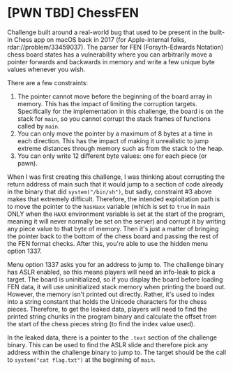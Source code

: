 # [PWN TBD] ChessFEN

Challenge built around a real-world bug that used to be present in the
built-in Chess app on macOS back in 2017 (for Apple-internal folks,
rdar://problem/33459037). The parser for FEN (Forsyth-Edwards Notation) chess
board states has a vulnerability where you can arbitrarily move a pointer
forwards and backwards in memory and write a few unique byte values whenever
you wish.

There are a few constraints:

1. The pointer cannot move before the beginning of the board array in memory.
   This has the impact of limiting the corruption targets. Specifically for
   the implementation in this challenge, the board is on the stack for `main`,
   so you cannot corrupt the stack frames of functions called by `main`.
2. You can only move the pointer by a maximum of 8 bytes at a time in each
   direction. This has the impact of making it unrealistic to jump extreme
   distances through memory such as from the stack to the heap.
3. You can only write 12 different byte values: one for each piece (or pawn).

When I was first creating this challenge, I was thinking about corrupting the
return address of main such that it would jump to a section of code already in
the binary that did `system("/bin/sh")`, but sadly, constraint #3 above makes
that extremely difficult. Therefore, the intended exploitation path is to move
the pointer to the `hasHaxx` variable (which is set to `true` in `main` ONLY
when the `HAXX` environment variable is set at the start of the program,
meaning it will never normally be set on the server) and corrupt it by writing
any piece value to that byte of memory. Then it's just a matter of bringing
the pointer back to the bottom of the chess board and passing the rest of the
FEN format checks. After this, you're able to use the hidden menu option 1337.

Menu option 1337 asks you for an address to jump to. The challenge binary has
ASLR enabled, so this means players will need an info-leak to pick a target.
The board is uninitialized, so if you display the board before loading FEN
data, it will use uninitialized stack memory when printing the board out.
However, the memory isn't printed out directly. Rather, it's used to index
into a string constant that holds the Unicode characters for the chess pieces.
Therefore, to get the leaked data, players will need to find the printed
string chunks in the program binary and calculate the offset from the start of
the chess pieces string (to find the index value used).

In the leaked data, there is a pointer to the `.text` section of the challenge
binary. This can be used to find the ASLR slide and therefore pick any address
within the challenge binary to jump to. The target should be the call to
`system("cat flag.txt")` at the beginning of `main`.
